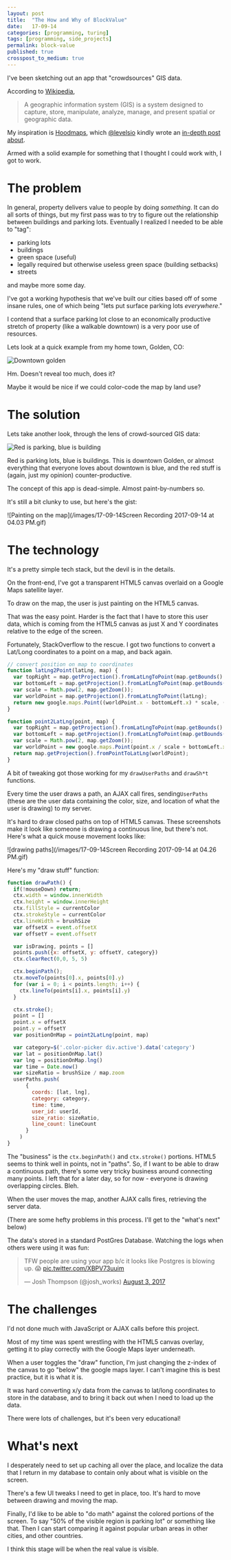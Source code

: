 ```yaml
---
layout: post
title:  "The How and Why of BlockValue"
date:   17-09-14
categories: [programming, turing]
tags: [programming, side_projects]
permalink: block-value
published: true
crosspost_to_medium: true
---
```


I've been sketching out an app that "crowdsources" GIS data.

According to [Wikipedia](https://en.wikipedia.org/wiki/Geographic_information_system),

> A geographic information system (GIS) is a system designed to capture, store, manipulate, analyze, manage, and present spatial or geographic data.

My inspiration is [Hoodmaps](https://hoodmaps.com), which [@levelsio](https://twitter.com/levelsio) kindly wrote an [in-depth post about](https://levels.io/hoodmaps/).

Armed with a solid example for something that I thought I could work with, I got to work.


# The problem

In general, property delivers value to people by doing _something_. It can do all sorts of things, but my first pass was to try to figure out the relationship between buildings and parking lots. Eventually I realized I needed to be able to "tag":
- parking lots
- buildings
- green space (useful)
- legally required but otherwise useless green space (building setbacks)
- streets

and maybe more some day.

I've got a working hypothesis that we've built our cities based off of some insane rules, one of which being "lets put surface parking lots _everywhere_."

I contend that a surface parking lot close to an economically productive stretch of property (like a walkable downtown) is a very poor use of resources.

Lets look at a quick example from my home town, Golden, CO:

![Downtown golden](/images/17-09-14-not-annotated.jpg)

Hm. Doesn't reveal too much, does it?

Maybe it would be nice if we could color-code the map by land use?

# The solution

Lets take another look, through the lens of crowd-sourced GIS data:

![Red is parking, blue is building](/images/17-09-14-BlockValue.jpg)
<!--more-->


Red is parking lots, blue is buildings. This is downtown Golden, or almost everything that everyone loves about downtown is blue, and the red stuff is (again, just my opinion) counter-productive.

The concept of this app is dead-simple. Almost paint-by-numbers so.

It's still a bit clunky to use, but here's the gist:

![Painting on the map](/images/17-09-14Screen Recording 2017-09-14 at 04.03 PM.gif)

# The technology

It's a pretty simple tech stack, but the devil is in the details.

On the front-end, I've got a transparent HTML5 canvas overlaid on a Google Maps satellite layer.

To draw on the map, the user is just painting on the HTML5 canvas.

That was the easy point. Harder is the fact that I have to store this user data, which is coming from the HTML5 canvas as just X and Y coordinates relative to the edge of the screen.

Fortunately, StackOverflow to the rescue. I got two functions to convert a Lat/Long coordinates to a point on a map, and back again.


```javascript
// convert position on map to coordinates
function latLng2Point(latLng, map) {
  var topRight = map.getProjection().fromLatLngToPoint(map.getBounds().getNorthEast());
  var bottomLeft = map.getProjection().fromLatLngToPoint(map.getBounds().getSouthWest());
  var scale = Math.pow(2, map.getZoom());
  var worldPoint = map.getProjection().fromLatLngToPoint(latLng);
  return new google.maps.Point((worldPoint.x - bottomLeft.x) * scale, (worldPoint.y - topRight.y) * scale);
}

function point2LatLng(point, map) {
  var topRight = map.getProjection().fromLatLngToPoint(map.getBounds().getNorthEast());
  var bottomLeft = map.getProjection().fromLatLngToPoint(map.getBounds().getSouthWest());
  var scale = Math.pow(2, map.getZoom());
  var worldPoint = new google.maps.Point(point.x / scale + bottomLeft.x, point.y / scale + topRight.y);
  return map.getProjection().fromPointToLatLng(worldPoint);
}
```
A bit of tweaking got those working for my `drawUserPaths` and `drawSh*t` functions.

Every time the user draws a path, an AJAX call fires, sending`UserPaths` (these are the user data containing the color, size, and location of what the user is drawing) to my server.

It's hard to draw closed paths on top of HTML5 canvas. These screenshots make it look like someone is drawing a continuous line, but there's not. Here's what a quick mouse movement looks like:

![drawing paths](/images/17-09-14Screen Recording 2017-09-14 at 04.26 PM.gif)

Here's my "draw stuff" function:

```javascript
function drawPath() {
  if(!mouseDown) return;
  ctx.width = window.innerWidth
  ctx.height = window.innerHeight
  ctx.fillStyle = currentColor
  ctx.strokeStyle = currentColor
  ctx.lineWidth = brushSize
  var offsetX = event.offsetX
  var offsetY = event.offsetY

  var isDrawing, points = []
  points.push({x: offsetX, y: offsetY, category})
  ctx.clearRect(0,0, 5, 5)

  ctx.beginPath();
  ctx.moveTo(points[0].x, points[0].y)
  for (var i = 0; i < points.length; i++) {
    ctx.lineTo(points[i].x, points[i].y)
  }

  ctx.stroke();
  point = []
  point.x = offsetX
  point.y = offsetY
  var positionOnMap = point2LatLng(point, map)

  var category=$('.color-picker div.active').data('category')
  var lat = positionOnMap.lat()
  var lng = positionOnMap.lng()
  var time = Date.now()
  var sizeRatio = brushSize / map.zoom
  userPaths.push(
      {
        coords: [lat, lng],
        category: category,
        time: time,
        user_id: userId,
        size_ratio: sizeRatio,
        line_count: lineCount
      }
    )
}
```

The "business" is the `ctx.beginPath()` and `ctx.stroke()` portions. HTML5 seems to think well in points, not in "paths". So, if I want to be able to draw a continuous path, there's some very tricky business around connecting many points. I left that for a later day, so for now - everyone is drawing overlapping circles. Bleh.

When the user moves the map, another AJAX calls fires, retrieving the server data.

(There are some hefty problems in this process. I'll get to the "what's next" below)

The data's stored in a standard PostGres Database. Watching the logs when others were using it was fun:

<blockquote class="twitter-tweet" data-lang="en"><p lang="en" dir="ltr">TFW people are using your app b/c it looks like Postgres is blowing up. 😱 <a href="https://t.co/XBPV73uuim">pic.twitter.com/XBPV73uuim</a></p>&mdash; Josh Thompson (@josh_works) <a href="https://twitter.com/josh_works/status/893216572747247619">August 3, 2017</a></blockquote>
<script async src="//platform.twitter.com/widgets.js" charset="utf-8"></script>


# The challenges

I'd not done much with JavaScript or AJAX calls before this project.

Most of my time was spent wrestling with the HTML5 canvas overlay, getting it to play correctly with the Google Maps layer underneath.

When a user toggles the "draw" function, I'm just changing the z-index of the canvas to go "below" the google maps layer. I can't imagine this is best practice, but it is what it is.

It was hard converting x/y data from the canvas to lat/long coordinates to store in the database, and to bring it back out when I need to load up the data.

There were lots of challenges, but it's been very educational!


# What's next


I desperately need to set up caching all over the place, and localize the data that I return in my database to contain only about what is visible on the screen.

There's a few UI tweaks I need to get in place, too. It's hard to move between drawing and moving the map.

Finally, I'd like to be able to "do math" against the colored portions of the screen. To say "50% of the visible region is parking lot" or something like that. Then I can start comparing it against popular urban areas in other cities, and other countries.

I think this stage will be when the real value is visible.
